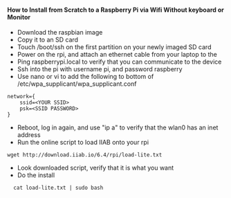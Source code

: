 #### How to Install from Scratch to a Raspberry Pi via Wifi Without keyboard or Monitor

* Download the raspbian image
* Copy it to an SD card
* Touch /boot/ssh on the first partition on your newly imaged SD card
* Power on the rpi, and attach an ethernet cable from your laptop to the
* Ping raspberrypi.local to verify that you can communicate to the device
* Ssh into the pi with username pi, and password raspberry
* Use nano or vi to add the following to bottom of /etc/wpa_supplicant/wpa_supplicant.conf
```
network={
    ssid=<YOUR SSID>
    psk=<SSID PASSWORD>
}
```
* Reboot, log in again, and use "ip a" to verify that the wlan0 has an inet address
* Run the online script to load IIAB onto your rpi

```
wget http://download.iiab.io/6.4/rpi/load-lite.txt
```
* Look downloaded script, verify that it is what you want
* Do the install
```
  cat load-lite.txt | sudo bash
```
